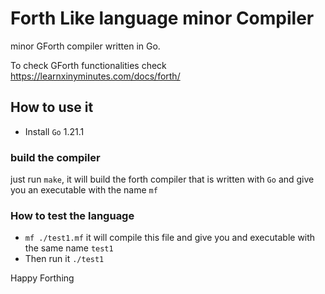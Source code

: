 # Forth Like language minor Compiler
minor GForth compiler written in Go.

To check GForth functionalities check
https://learnxinyminutes.com/docs/forth/

## How to use it
* Install `Go` 1.21.1 

### build the compiler
just run `make`, it will build the forth compiler that is written with `Go` and give you an executable 
with the name `mf`

### How to test the language
* `mf ./test1.mf` it will compile this file and give you and executable with the same name `test1`
* Then run it `./test1`

Happy Forthing

